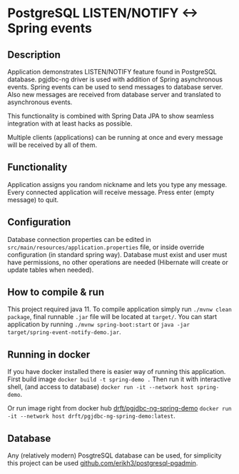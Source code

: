 # PostgreSQL LISTEN/NOTIFY <-> Spring events

## Description
Application demonstrates LISTEN/NOTIFY feature found
in PostgreSQL database. pgjdbc-ng driver is used with
addition of Spring asynchronous events. Spring events
can be used to send messages to database server. Also
new messages are received from database server and
translated to asynchronous events.

This functionality is combined with Spring Data JPA
to show seamless integration with at least hacks as
possible.

Multiple clients (applications) can be running at once
and every message will be received by all of them.

## Functionality
Application assigns you random nickname and lets you
type any message. Every connected application will
receive message. Press enter (empty message) to quit.

## Configuration
Database connection properties can be edited in
`src/main/resources/application.properties` file,
or inside override configuration (in standard spring way).
Database must exist and user must have permissions, no other
operations are needed (Hibernate will create or update tables
when needed).

## How to compile & run
This project required java 11.
To compile application simply run `./mvnw clean package`,
final runnable `.jar` file will be located at `target/`.
You can start application by running `./mvnw spring-boot:start`
or `java -jar target/spring-event-notify-demo.jar`.

## Running in docker
If you have docker installed there is easier way of running
this application. First build image `docker build -t spring-demo .`
Then run it with interactive shell, (and access to database)
`docker run -it --network host spring-demo`.

Or run image right from docker hub [drft/pgjdbc-ng-spring-demo](https://hub.docker.com/repository/docker/drft/pgjdbc-ng-spring-demo)
`docker run -it --network host drft/pgjdbc-ng-spring-demo:latest`.

## Database
Any (relatively modern) PosgtreSQL database can be used, for
simplicity this project can be used [github.com/erikh3/postgresql-pgadmin](https://github.com/erikh3/postgresql-pgadmin).

